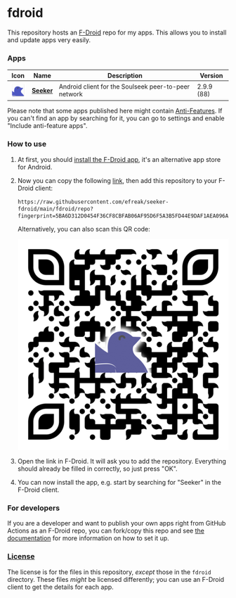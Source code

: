 # fdroid
This repository hosts an [F-Droid](https://f-droid.org/) repo for my apps. This allows you to install and update apps very easily.

### Apps

<!-- This table is auto-generated. Do not edit -->
| Icon | Name | Description | Version |
| --- | --- | --- | --- |
| <a href="https://github.com/jackBonadies/SeekerAndroid"><img src="fdroid/repo/icons/com.companyname.andriodapp1.88.png" alt="Seeker icon" width="36px" height="36px"></a> | [**Seeker**](https://github.com/jackBonadies/SeekerAndroid) | Android client for the Soulseek peer-to-peer network | 2.9.9 (88) |
<!-- end apps table -->

Please note that some apps published here might contain [Anti-Features](https://f-droid.org/en/docs/Anti-Features/). If you can't find an app by searching for it, you can go to settings and enable "Include anti-feature apps".

### How to use
1. At first, you should [install the F-Droid app](https://f-droid.org/), it's an alternative app store for Android.
2. Now you can copy the following [link](https://raw.githubusercontent.com/efreak/seeker-fdroid/main/fdroid/repo?fingerprint=5BA6D312D0454F36CF8CBFAB06AF95D6F5A3B5FD44E9DAF1AEA096A39F3FD743), then add this repository to your F-Droid client:

    ```
    https://raw.githubusercontent.com/efreak/seeker-fdroid/main/fdroid/repo?fingerprint=5BA6D312D0454F36CF8CBFAB06AF95D6F5A3B5FD44E9DAF1AEA096A39F3FD743
    ```

    Alternatively, you can also scan this QR code:

    <p align="center">
      <img src=".github/qrcode.png?raw=true" alt="F-Droid repo QR code"/>
    </p>

3. Open the link in F-Droid. It will ask you to add the repository. Everything should already be filled in correctly, so just press "OK".
4. You can now install the app, e.g. start by searching for "Seeker" in the F-Droid client.

### For developers
If you are a developer and want to publish your own apps right from GitHub Actions as an F-Droid repo, you can fork/copy this repo and see  [the documentation](setup.md) for more information on how to set it up.

### [License](LICENSE)
The license is for the files in this repository, *except* those in the `fdroid` directory. These files *might* be licensed differently; you can use an F-Droid client to get the details for each app.
